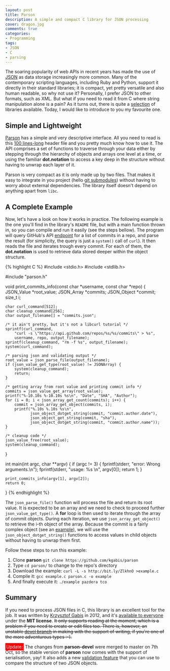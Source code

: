 ```yaml
---
layout: post
title: Parson
description: A simple and compact C library for JSON processing
cover: dragon.jpg
comments: true
categories:
- Programming
tags:
- JSON
- C
- parsing
---
```


The soaring popularity of web APIs in recent years has made the use of
[JSON](http://json.org/) as data storage increasingly more common. Many of the
contemporary scripting languages, including Ruby and Python, support it
directly in their standard libraries; it is compact, yet pretty versatile
and also human readable, so why not use it? Personally, I prefer JSON to
other formats, such as XML. But what if you need to read it from C where
string manipulation alone is a pain? As it turns out, there is quite a
[selection](http://json.org/) of libraries available.  Today, I would
like to introduce to you my favourite one.

## Simple and Lightweight

[Parson](https://github.com/kgabis/parson) has a simple and very descriptive
interface. All you need to read is this [100
lines-long](https://github.com/kgabis/parson/blob/master/parson.h) header file
and you pretty much know how to use it. The API comprises a set of functions to
traverse through your data either by stepping through the hierarchy of objects
and arrays one level at a time, or using the familiar **dot.notation** to
access a key deep in the structure without having to unwrap each layer of it.

Parson is very compact as it is only made up by two files. That makes it
easy to integrate in you project (hello [git
submodules](http://git-scm.com/book/en/Git-Tools-Submodules)) without having to
worry about external dependencies. The library itself doesn't depend on
anything apart from `libc`.

## A Complete Example

Now, let's have a look on how it works in practice. The following example is
the one you'll find in the library's `README` file, but with a main function
thrown in, so you can compile and run it easily (see the steps bellow). The
program will query GitHub's API
[endpoint](https://api.github.com/repos/pazdera/tco/commits) for a list of
commits in a repo, and parse the result (for simplicity, the query is just a
`system()` call of `curl`). It then reads the file and iterates trough every
commit. For each of them, the **dot.notation** is used to retrieve data stored
deeper within the object structure.

{% highlight C %}
#include <stdio.h>
#include <stdlib.h>

#include "parson.h"

void print_commits_info(const char *username, const char *repo) {
    JSON_Value *root_value;
    JSON_Array *commits;
    JSON_Object *commit;
    size_t i;

    char curl_command[512];
    char cleanup_command[256];
    char output_filename[] = "commits.json";

    /* it ain't pretty, but it's not a libcurl tutorial */
    sprintf(curl_command,
        "curl -s \"https://api.github.com/repos/%s/%s/commits\" > %s",
        username, repo, output_filename);
    sprintf(cleanup_command, "rm -f %s", output_filename);
    system(curl_command);

    /* parsing json and validating output */
    root_value = json_parse_file(output_filename);
    if (json_value_get_type(root_value) != JSONArray) {
        system(cleanup_command);
        return;
    }

    /* getting array from root value and printing commit info */
    commits = json_value_get_array(root_value);
    printf("%-10.10s %-10.10s %s\n", "Date", "SHA", "Author");
    for (i = 0; i < json_array_get_count(commits); i++) {
        commit = json_array_get_object(commits, i);
        printf("%.10s %.10s %s\n",
               json_object_dotget_string(commit, "commit.author.date"),
               json_object_get_string(commit, "sha"),
               json_object_dotget_string(commit, "commit.author.name"));
    }

    /* cleanup code */
    json_value_free(root_value);
    system(cleanup_command);
}

int main(int argc, char **argv)
{
    if (argc != 3) {
        fprintf(stderr, "error: Wrong arguments.\n");
        fprintf(stderr, "usage: %s <github-user> <github-repo>\n", argv[0]);
        return 1;
    }

    print_commits_info(argv[1], argv[2]);
    return 0;
}
{% endhighlight %}

The `json_parse_file()` function will process the file and return its root
value. It is expected to be an array and we need to check to proceed further
`json_value_get_type()`. A **for** loop is then used to iterate through the
array of commit objects. During each iteration, we use
`json_array_get_object()` to retrieve the i-th object of the array. Because the
commit is a fairly complex object (see an
[example](https://api.github.com/repos/pazdera/tco/commits)), we will use the
`json_object_dotget_string()` functions to access values in child objects
without having to unwrap them first.

Follow these steps to run this example:

 1. Clone **parson** `git clone https://github.com/kgabis/parson`
 2. Type `cd parson/` to change to the repo's directory
 3. Download the example: `curl -L -s http://bit.ly/ZlkhnO >example.c`
 4. Compile it: `gcc example.c parson.c -o example`
 5. And finally execute it: `./example pazdera tco`

## Summary
If you need to process JSON files in C, this library is an excellent tool for
the job. It was written by [Krzysztof Gabis](http://kgabis.github.io/) in 2012,
and it's [available to everyone](https://github.com/kgabis/parson) under the
**MIT license**. <del>It only supports reading at the moment, which is a problem
if you need to create or edit files too. There is, however, an unstable [devel
branch](https://github.com/kgabis/parson-devel) in making with the support of
writing, if you're one of the more adventurous types :-).</del>

<span style="background-color:red;color:white;padding:3px;">Update:</span> The
changes from **parson-devel** were merged to master on 7th Oct, so
the stable version of **parson** now comes with the support of serialisation,
yay! It also adds a new [validation
feature](https://github.com/kgabis/parson/blob/master/parson.h#L80) that you
can use to compare the structure of two JSON objects.
